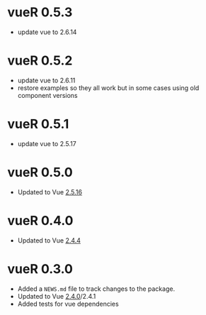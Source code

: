 # vueR 0.5.3

* update vue to 2.6.14

# vueR 0.5.2

* update vue to 2.6.11
* restore examples so they all work but in some cases using old component versions

# vueR 0.5.1

* update vue to 2.5.17

# vueR 0.5.0

* Updated to Vue [2.5.16](https://github.com/vuejs/vue/releases/tag/v2.5.16)

# vueR 0.4.0

* Updated to Vue [2.4.4](https://github.com/vuejs/vue/releases/tag/v2.4.4)

# vueR 0.3.0

* Added a `NEWS.md` file to track changes to the package.
* Updated to Vue [2.4.0](https://github.com/vuejs/vue/releases/tag/v2.4.0)/2.4.1
* Added tests for vue dependencies

